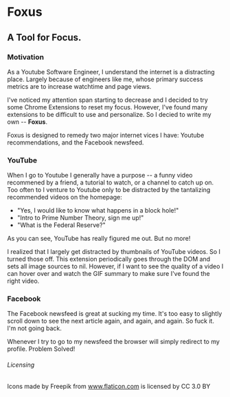 # Foxus
## A Tool for Focus.

### Motivation
As a Youtube Software Engineer, I understand the internet is a distracting place. Largely because of engineers like me, whose primary success metrics are to increase watchtime and page views.

I've noticed my attention span starting to decrease and I decided to try some Chrome Extensions to reset my focus. However, I've found many extensions to be difficult to use and personalize. So I decied to write my own -- **Foxus**.

Foxus is designed to remedy two major internet vices I have: Youtube recommendations, and the Facebook newsfeed.

### YouTube
When I go to Youtube I generally have a purpose -- a funny video recommened by a friend, a tutorial to watch, or a channel to catch up on. Too often to I venture to Youtube only to be distracted by the tantalizing recommended videos on the homepage:

* "Yes, I would like to know what happens in a block hole!"
* "Intro to Prime Number Theory, sign me up!"
* "What is the Federal Reserve?"

As you can see, YouTube has really figured me out. But no more!

I realized that I largely get distracted by thumbnails of YouTube videos. So I turned those off. This extension periodically goes through the DOM and sets all image sources to nil. However, if I want to see the quality of a video I can hover over and watch the GIF summary to make sure I've found the right video.

### Facebook
The Facebook newsfeed is great at sucking my time. It's too easy to slightly scroll down to see the next article again, and again, and again. So fuck it. I'm not going back.

Whenever I try to go to my newsfeed the browser will simply redirect to my profile. Problem Solved!

###### Licensing
Icons made by Freepik from www.flaticon.com is licensed by CC 3.0 BY